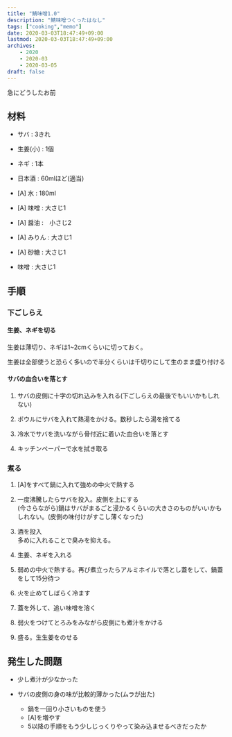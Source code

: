```yaml
---
title: "鯖味噌1.0"
description: "鯖味噌つくったはなし"
tags: ["cooking","memo"]
date: 2020-03-03T18:47:49+09:00
lastmod: 2020-03-03T18:47:49+09:00
archives:
    - 2020
    - 2020-03
    - 2020-03-05
draft: false
---
```


急にどうしたお前

## 材料

- サバ : 3きれ

- 生姜(小) : 1個

- ネギ : 1本

- 日本酒 : 60mlほど(適当)

- [A] 水 : 180ml

- [A] 味噌 : 大さじ1

- [A] 醤油 :　小さじ2

- [A] みりん : 大さじ1

- [A] 砂糖 : 大さじ1

- 味噌 : 大さじ1

## 手順

### 下ごしらえ

#### 生姜、ネギを切る

生姜は薄切り、ネギは1~2cmくらいに切っておく。

生姜は全部使うと恐らく多いので半分くらいは千切りにして生のまま盛り付ける

#### サバの血合いを落とす

1. サバの皮側に十字の切れ込みを入れる(下ごしらえの最後でもいいかもしれない)

2. ボウルにサバを入れて熱湯をかける。数秒したら湯を捨てる

3. 冷水でサバを洗いながら骨付近に着いた血合いを落とす

4. キッチンペーパーで水を拭き取る

### 煮る

1. [A]をすべて鍋に入れて強めの中火で熱する

2. 一度沸騰したらサバを投入。皮側を上にする  
(今さらながら)鍋はサバがまるごと浸かるくらいの大きさのものがいいかもしれない。(皮側の味付けがすこし薄くなった)

3. 酒を投入  
多めに入れることで臭みを抑える。

4. 生姜、ネギを入れる

5. 弱めの中火で熱する。再び煮立ったらアルミホイルで落とし蓋をして、鍋蓋をして15分待つ

6. 火を止めてしばらく冷ます

7. 蓋を外して、追い味噌を溶く

8. 弱火をつけてとろみをみながら皮側にも煮汁をかける

9. 盛る。生生姜をのせる

## 発生した問題

- 少し煮汁が少なかった

- サバの皮側の身の味が比較的薄かった(ムラが出た)
  - 鍋を一回り小さいものを使う
  - [A]を増やす
  - 5以降の手順をもう少しじっくりやって染み込ませるべきだったか
